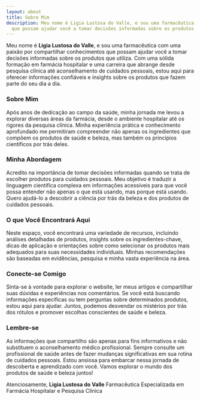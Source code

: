 ```yaml
---
layout: about
title: Sobre Mim
description: Meu nome é Ligia Lustosa do Valle, e sou uma farmacêutica com uma paixão por compartilhar conhecimentos
  que possam ajudar você a tomar decisões informadas sobre os produtos que utiliza.
---
```

Meu nome é **Ligia Lustosa do Valle**, e sou uma farmacêutica com uma paixão por compartilhar conhecimentos
que possam ajudar você a tomar decisões informadas sobre os produtos que utiliza.
Com uma sólida formação em farmácia hospitalar e uma carreira que abrange desde pesquisa clínica
até aconselhamento de cuidados pessoais, estou aqui para oferecer informações confiáveis e insights
sobre os produtos que fazem parte do seu dia a dia.
### Sobre Mim
Após anos de dedicação ao campo da saúde, minha jornada me levou a explorar diversas áreas
da farmácia, desde o ambiente hospitalar até os rigores da pesquisa clínica. Minha experiência prática
e conhecimento aprofundado me permitiram compreender não apenas os ingredientes que compõem os produtos
de saúde e beleza, mas também os princípios científicos por trás deles.
### Minha Abordagem
Acredito na importância de tomar decisões informadas quando se trata de escolher
produtos para cuidados pessoais. Meu objetivo é traduzir a linguagem científica complexa em
informações acessíveis para que você possa entender não apenas o que está usando, mas porque está usando.
Quero ajudá-lo a descobrir a ciência por trás da beleza e dos produtos de cuidados pessoais.
### O que Você Encontrará Aqui
Neste espaço, você encontrará uma variedade de recursos,
incluindo análises detalhadas de produtos, insights sobre os ingredientes-chave,
dicas de aplicação e orientações sobre como selecionar os produtos mais adequados
para suas necessidades individuais. Minhas recomendações são baseadas em evidências,
pesquisa e minha vasta experiência na área.
### Conecte-se Comigo
Sinta-se à vontade para explorar o website, ler meus artigos e
compartilhar suas dúvidas e experiências nos comentários. Se você está buscando informações
específicas ou tem perguntas sobre determinados produtos, estou aqui para ajudar.
Juntos, podemos desvendar os mistérios por trás dos rótulos e promover escolhas conscientes
de saúde e beleza.
### Lembre-se
As informações que compartilho são apenas para fins informativos e não substituem o
aconselhamento médico profissional. Sempre consulte um profissional de saúde antes de fazer mudanças
significativas em sua rotina de cuidados pessoais.
Estou ansiosa para embarcar nessa jornada de descoberta e aprendizado com você.
Vamos explorar o mundo dos produtos de saúde e beleza juntos!

Atenciosamente, **Ligia Lustosa do Valle** Farmacêutica Especializada em Farmácia Hospitalar e Pesquisa Clínica
